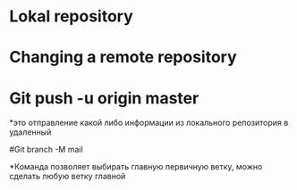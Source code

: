 # Lokal repository

# Changing a remote repository

# Git push -u origin master
*это отправление какой либо информации из локального репозитория в удаленный

#Git branch -M mail

*Команда позволяет выбирать главную первичную ветку, можно сделать любую ветку главной
